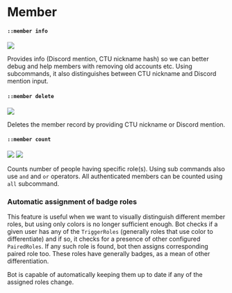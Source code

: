 ﻿# Member

#### `::member info`
![](https://img.shields.io/static/v1?label=role&message=mod&color=red)

Provides info (Discord mention, CTU nickname hash)
so we can better debug and help members with removing old accounts etc.
Using subcommands, it also distinguishes between CTU nickname and Discord mention input.

#### `::member delete`
![](https://img.shields.io/static/v1?label=role&message=mod&color=red)

Deletes the member record by providing CTU nickname or Discord mention.

#### `::member count`
![](https://img.shields.io/static/v1?label=role&message=mod&color=red)
![](https://img.shields.io/static/v1?label=role&message=teacher&color=red)

Counts number of people having specific role(s).
Using sub commands also use `and` and `or` operators.
All authenticated members can be counted using `all` subcommand.

### Automatic assignment of badge roles

This feature is useful when we want to visually distinguish different member roles,
but using only colors is no longer sufficient enough.
Bot checks if a given user has any of the `TriggerRoles`
(generally roles that use color to differentiate)
and if so, it checks for a presence of other configured `PairedRoles`.
If any such role is found, bot then assigns corresponding paired role too.
These roles have generally badges, as a mean of other differentiation.

Bot is capable of automatically keeping them up to date if any of the assigned roles change.
